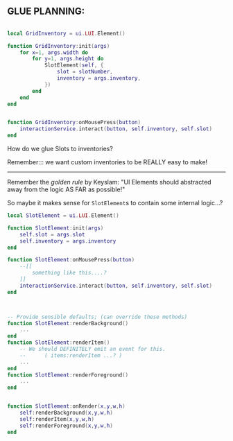 
## GLUE PLANNING:


```lua

local GridInventory = ui.LUI.Element()

function GridInventory:init(args)
    for x=1, args.width do
        for y=1, args.height do
            SlotElement(self, {
                slot = slotNumber,
                inventory = args.inventory,
            })
        end
    end
end


function GridInventory:onMousePress(button)
    interactionService.interact(button, self.inventory, self.slot)
end

```

How do we glue Slots to inventories?

Remember::: we want custom inventories to be REALLY easy to make!

---

Remember the *golden rule* by Keyslam:
"UI Elements should abstracted away from the logic AS FAR as possible!"

So maybe it makes sense for `SlotElement`s to contain some internal logic...?

```lua
local SlotElement = ui.LUI.Element()

function SlotElement:init(args)
    self.slot = args.slot
    self.inventory = args.inventory
end

function SlotElement:onMousePress(button)
    --[[
        something like this....?
    ]]
    interactionService.interact(button, self.inventory, self.slot)
end



-- Provide sensible defaults; (can override these methods)
function SlotElement:renderBackground()
    ...
end
function SlotElement:renderItem()
    -- We should DEFINITELY emit an event for this.
    --      ( items:renderItem ...? )
    ...
end
function SlotElement:renderForeground()
    ...
end


function SlotElement:onRender(x,y,w,h)
    self:renderBackground(x,y,w,h)
    self:renderItem(x,y,w,h)
    self:renderForeground(x,y,w,h)
end

```



